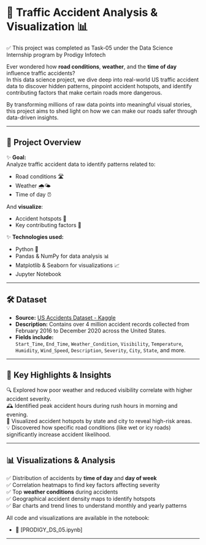 # 🚦 Traffic Accident Analysis & Visualization 📊

✅ This project was completed as Task-05 under the Data Science Internship program by Prodigy Infotech

Ever wondered how **road conditions**, **weather**, and the **time of day** influence traffic accidents?  
In this data science project, we dive deep into real-world US traffic accident data to discover hidden patterns, pinpoint accident hotspots, and identify contributing factors that make certain roads more dangerous.

By transforming millions of raw data points into meaningful visual stories, this project aims to shed light on how we can make our roads safer through data-driven insights.

---

## 📌 Project Overview

✨ **Goal:**  
Analyze traffic accident data to identify patterns related to:
- Road conditions 🛣️
- Weather 🌧️🌤️
- Time of day ⏰

And **visualize**:
- Accident hotspots 📍
- Key contributing factors 🚨

✨ **Technologies used:**  
- Python 🐍
- Pandas & NumPy for data analysis 📊
- Matplotlib & Seaborn for visualizations 📈
- Jupyter Notebook

---

## 🛠 Dataset

- **Source:** [US Accidents Dataset - Kaggle](https://www.kaggle.com/datasets/sobhanmoosavi/us-accidents)  
- **Description:** Contains over 4 million accident records collected from February 2016 to December 2020 across the United States.
- **Fields include:**  
  `Start_Time`, `End_Time`, `Weather_Condition`, `Visibility`, `Temperature`, `Humidity`, `Wind_Speed`, `Description`, `Severity`, `City`, `State`, and more.

---

## 🌟 Key Highlights & Insights

🔍 Explored how poor weather and reduced visibility correlate with higher accident severity.  
🕰️ Identified peak accident hours during rush hours in morning and evening.  
📍 Visualized accident hotspots by state and city to reveal high-risk areas.  
💡 Discovered how specific road conditions (like wet or icy roads) significantly increase accident likelihood.

---

## 📊 Visualizations & Analysis

✅ Distribution of accidents by **time of day** and **day of week**  
✅ Correlation heatmaps to find key factors affecting severity  
✅ Top **weather conditions** during accidents  
✅ Geographical accident density maps to identify hotspots  
✅ Bar charts and trend lines to understand monthly and yearly patterns

All code and visualizations are available in the notebook:
- 📓 [PRODIGY_DS_05.ipynb]

---

